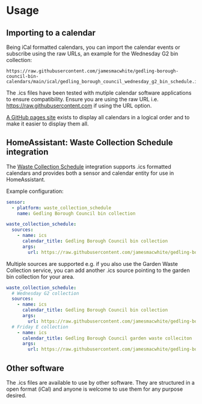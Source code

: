 # Usage

## Importing to a calendar

Being iCal formatted calendars, you can import the calendar events or subscribe using the raw URLs, an example for the Wednesday G2 bin collection:

```
https://raw.githubusercontent.com/jamesmacwhite/gedling-borough-council-bin-calendars/main/ical/gedling_borough_council_wednesday_g2_bin_schedule.ics
```

The .ics files have been tested with mutiple calendar software applications to ensure compatibility. Ensure you are using the raw URL i.e. https://raw.githubusercontent.com if using the URL option.

[A GitHub pages site](https://jamesmacwhite.github.io/gedling-borough-council-bin-calendars/) exists to display all calendars in a logical order and to make it easier to display them all.

## HomeAssistant: Waste Collection Schedule integration

The [Waste Collection Schedule](https://github.com/mampfes/hacs_waste_collection_schedule) integration supports .ics formatted calendars and provides both a sensor and calendar entity for use in HomeAssistant.

Example configuration:

```yaml
sensor:
  - platform: waste_collection_schedule
    name: Gedling Borough Council bin collection

waste_collection_schedule:
  sources:
    - name: ics
      calendar_title: Gedling Borough Council bin collection
      args:
        url: https://raw.githubusercontent.com/jamesmacwhite/gedling-borough-council-bin-calendars/main/ical/gedling_borough_council_wednesday_g2_bin_schedule.ics
```

Multiple sources are supported e.g. if you also use the Garden Waste Collection service, you can add another .ics source pointing to the garden bin collection for your area.

```yaml
waste_collection_schedule:
  # Wednesday G2 collection
  sources:
    - name: ics
      calendar_title: Gedling Borough Council bin collection
      args:
        url: https://raw.githubusercontent.com/jamesmacwhite/gedling-borough-council-bin-calendars/main/ical/gedling_borough_council_wednesday_g2_bin_schedule.ics
  # Friday E collection      
    - name: ics
      calendar_title: Gedling Borough Council garden waste colleciton
      args:
        url: https://raw.githubusercontent.com/jamesmacwhite/gedling-borough-council-bin-calendars/main/ical/gedling_borough_council_friday_e_garden_bin_schedule.ics
```

## Other software

The .ics files are available to use by other software. They are structured in a open format (iCal) and anyone is welcome to use them for any purpose desired.

